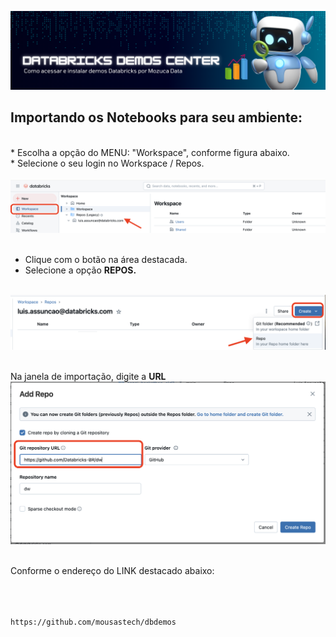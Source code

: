 [<img src="https://github.com/mousastech/dbdemos/blob/6c12c2fa67e1c9d57d9e0d9c39b779a2071266d3/files/Header%20Gittub.png">](https://github.com/mousastech/dbdemos/blob/6c12c2fa67e1c9d57d9e0d9c39b779a2071266d3/files/Header%20Gittub.png)


## Importando os Notebooks para seu ambiente:
</br>
* Escolha a opção do MENU:  "Workspace", conforme figura abaixo.</br>
* Selecione o seu login no Workspace / Repos.</br></br>

<img src="https://raw.githubusercontent.com/Databricks-BR/dw/main/images/passo2.png" width="600">
</br></br>

* Clique com o botão **<CREATE>** na área destacada.</br>
* Selecione a opção **REPOS.**
</br>

<img src="https://raw.githubusercontent.com/Databricks-BR/dw/main/images/passo3.png" width="600">
</br></br>

Na janela de importação, digite a **URL**
</br>
<img src="https://raw.githubusercontent.com/Databricks-BR/dw/main/images/passo4.png" width="600">
</br></br>

Conforme o endereço do LINK destacado abaixo:
</br></br>
``` html


https://github.com/mousastech/dbdemos
